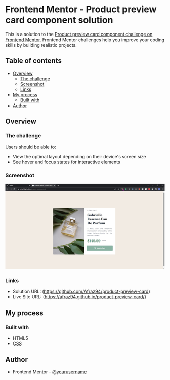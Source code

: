 # Frontend Mentor - Product preview card component solution

This is a solution to the [Product preview card component challenge on Frontend Mentor](https://www.frontendmentor.io/challenges/product-preview-card-component-GO7UmttRfa). Frontend Mentor challenges help you improve your coding skills by building realistic projects. 

## Table of contents

- [Overview](#overview)
  - [The challenge](#the-challenge)
  - [Screenshot](#screenshot)
  - [Links](#links)
- [My process](#my-process)
  - [Built with](#built-with)
- [Author](#author)

## Overview

### The challenge

Users should be able to:

- View the optimal layout depending on their device's screen size
- See hover and focus states for interactive elements

### Screenshot

![parfum-screenshot](https://github.com/Afraz94/product-preview-card/blob/main/Product%20Preview%20Card%20Screenshot.jpg)

### Links

- Solution URL: (https://github.com/Afraz94/product-preview-card)
- Live Site URL: (https://afraz94.github.io/product-preview-card/)

## My process

### Built with

- HTML5
- CSS 

## Author

- Frontend Mentor - [@yourusername](https://www.frontendmentor.io/profile/Afraz94)